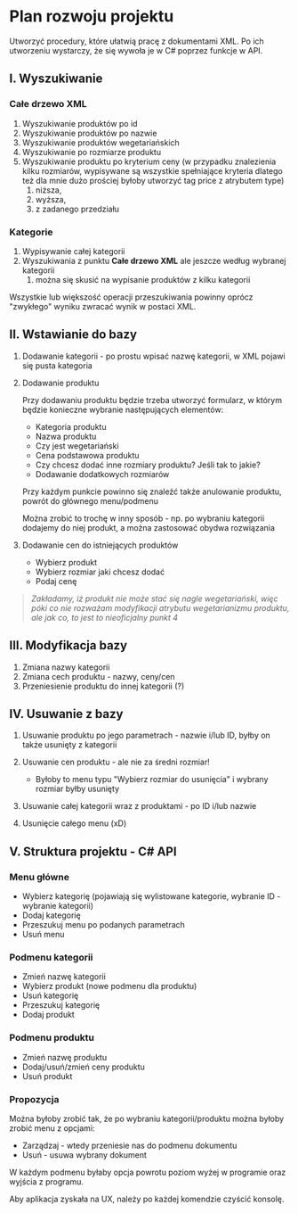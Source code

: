 # Plan rozwoju projektu

Utworzyć procedury, które ułatwią pracę
z dokumentami XML. Po ich utworzeniu wystarczy,
że się wywoła je w C# poprzez funkcje w API.

## I. Wyszukiwanie

### Całe drzewo XML

 1. Wyszukiwanie produktów po id
 2. Wyszukiwanie produktów po nazwie
 3. Wyszukiwanie produktów wegetariańskich
 4. Wyszukiwanie po rozmiarze produktu
 5. Wyszukiwanie produktu po kryterium ceny (w przypadku znalezienia kilku rozmiarów, 
	wypisywane są wszystkie spełniające kryteria dlatego też dla mnie dużo prościej byłoby utworzyć tag price z atrybutem type)
    1. niższa,
    2. wyższa,
    3. z zadanego przedziału

### Kategorie

 1. Wypisywanie całej kategorii
 2. Wyszukiwania z punktu **Całe drzewo XML** ale jeszcze według wybranej kategorii
    1. można się skusić na wypisanie produktów z kilku kategorii

Wszystkie lub większość operacji przeszukiwania powinny oprócz "zwykłego" wyniku zwracać wynik w postaci XML.

## II. Wstawianie do bazy

1. Dodawanie kategorii - po prostu wpisać nazwę kategorii, w XML pojawi się pusta kategoria
2. Dodawanie produktu
  
    Przy dodawaniu produktu będzie trzeba utworzyć formularz, w którym będzie konieczne wybranie następujących elementów:

    - Kategoria produktu
    - Nazwa produktu
    - Czy jest wegetariański
    - Cena podstawowa produktu
    - Czy chcesz dodać inne rozmiary produktu? Jeśli tak to jakie?
    - Dodawanie dodatkowych rozmiarów

    Przy każdym punkcie powinno się znaleźć także anulowanie produktu, powrót do głównego menu/podmenu

    Można zrobić to trochę w inny sposób - np. po wybraniu kategorii dodajemy do niej produkt, a można zastosować obydwa rozwiązania

3. Dodawanie cen do istniejących produktów

    - Wybierz produkt
    - Wybierz rozmiar jaki chcesz dodać
    - Podaj cenę

> _Zakładamy, iż produkt nie może stać się nagle wegetariański, więc póki co nie rozważam modyfikacji atrybutu wegetarianizmu produktu, ale
jak co, to jest to nieoficjalny punkt 4_

## III. Modyfikacja bazy

1. Zmiana nazwy kategorii
2. Zmiana cech produktu - nazwy, ceny/cen
3. Przeniesienie produktu do innej kategorii (?)

## IV. Usuwanie z bazy

1. Usuwanie produktu po jego parametrach - nazwie i/lub ID,
byłby on także usunięty z kategorii
2. Usuwanie cen produktu - ale nie za średni rozmiar!

    - Byłoby to menu typu "Wybierz rozmiar do usunięcia" i wybrany rozmiar byłby usunięty
3. Usuwanie całej kategorii wraz z produktami - po ID i/lub nazwie
4. Usunięcie całego menu (xD)

## V. Struktura projektu - C# API

### Menu główne

- Wybierz kategorię (pojawiają się wylistowane kategorie, wybranie ID - wybranie kategorii)
- Dodaj kategorię
- Przeszukuj menu po podanych parametrach
- Usuń menu

### Podmenu kategorii

- Zmień nazwę kategorii
- Wybierz produkt (nowe podmenu dla produktu)
- Usuń kategorię
- Przeszukuj kategorię
- Dodaj produkt

### Podmenu produktu

- Zmień nazwę produktu
- Dodaj/usuń/zmień ceny produktu
- Usuń produkt

### Propozycja

Można byłoby zrobić tak, że po wybraniu kategorii/produktu można
byłoby zrobić menu z opcjami:

- Zarządzaj - wtedy przeniesie nas do podmenu dokumentu
- Usuń - usuwa wybrany dokument

W każdym podmenu byłaby opcja powrotu poziom wyżej w programie
oraz wyjścia z programu.

Aby aplikacja zyskała na UX, należy po każdej komendzie czyścić konsolę.
